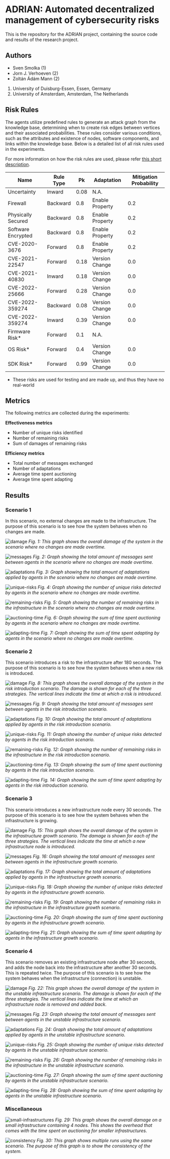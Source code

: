# ADRIAN: Automated decentralized management of cybersecurity risks

This is the repository for the ADRIAN project, containing the source code and results of the research project.

## Authors

- Sven Smolka (1)
- Jorn J. Verhoeven (2)
- Zoltán  Ádám Mann (2)

1. University of Duisburg-Essen, Essen, Germany
2. University of Amsterdam, Amsterdam, The Netherlands


## Risk Rules

The agents utilize predefined rules to generate an attack graph from the knowledge base, determining when to create risk edges between vertices and their associated probabilities. These rules consider various conditions, such as the attributes and existence of nodes, software components, and links within the knowledge base. Below is a detailed list of all risk rules used in the experiments.

For more information on how the risk rules are used, please refer [this short description](/risk-rules.pdf).

| Name | Rule Type | Pk | Adaptation | Mitigation Probability
| ---- | --------- | ---- | ---- | --- |
| Uncertainty | Inward | 0.08 | N.A. |
| Firewall | Backward | 0.8 | Enable Property | 0.2
| Physically Secured | Backward | 0.8 | Enable Property | 0.2
| Software Encrypted | Backward | 0.8 | Enable Property | 0.2
| CVE-2020-3676 | Forward | 0.8 | Enable Property | 0.2
| CVE-2021-22547 | Forward | 0.18 | Version Change | 0.0
| CVE-2021-40830 | Inward | 0.18 | Version Change | 0.0
| CVE-2022-25666 | Forward | 0.28 | Version Change | 0.0
| CVE-2022-359274 | Backward | 0.08 | Version Change | 0.0
| CVE-2022-359274 | Inward | 0.39 | Version Change | 0.0
| Firmware Risk* | Forward | 0.1 | N.A. |
| OS Risk* | Forward | 0.4 | Version Change | 0.0
| SDK Risk* | Forward | 0.99 | Version Change | 0.0

* These risks are used for testing and are made up, and thus they have no real-world

## Metrics

The following metrics are collected during the experiments:

**Effectiveness metrics**
- Number of unique risks identified
- Number of remaining risks
- Sum of damages of remaining risks

**Efficiency metrics**
- Total number of messages exchanged
- Number of adaptations
- Average time spent auctioning
- Average time spent adapting

## Results

### Scenario 1
In this scenario, no external changes are made to the infrastructure. The purpose of this scenario is to see how the system behaves when no changes are made.

![damage](graphs/scenario-1/damage.png)
_Fig. 1: This graph shows the overall damage of the system in the scenario where no changes are made overtime._

![messages](graphs/scenario-1/messages.png)
_Fig. 2: Graph showing the total amount of messages sent between agents in the scenario where no changes are made overtime._

![adaptations](graphs/scenario-1/adaptations.png)
_Fig. 3: Graph showing the total amount of adaptations applied by agents in the scenario where no changes are made overtime._

![unique-risks](graphs/scenario-1/unique-risks.png)
_Fig. 4: Graph showing the number of unique risks detected by agents in the scenario where no changes are made overtime._

![remaining-risks](graphs/scenario-1/remaining-risks.png)
_Fig. 5: Graph showing the number of remaining risks in the infrastructure in the scenario where no changes are made overtime._

![auctioning-time](graphs/scenario-1/auctioning-time.png)
_Fig. 6: Graph showing the sum of time spent auctioning by agents in the scenario where no changes are made overtime._

![adapting-time](graphs/scenario-1/adapting-time.png)
_Fig. 7: Graph showing the sum of time spent adapting by agents in the scenario where no changes are made overtime._

### Scenario 2
This scenario introduces a risk to the infrastructure after 180 seconds. The purpose of this scenario is to see how the system behaves when a new risk is introduced.

![damage](graphs/scenario-2/damage.png)
_Fig. 8: This graph shows the overall damage of the system in the risk introduction scenario. The damage is shown for each of the three strategies. The vertical lines indicate the time at which a risk is introduced._

![messages](graphs/scenario-2/messages.png)
_Fig. 9: Graph showing the total amount of messages sent between agents in the risk introduction scenario._

![adaptations](graphs/scenario-2/adaptations.png)
_Fig. 10: Graph showing the total amount of adaptations applied by agents in the risk introduction scenario._

![unique-risks](graphs/scenario-2/unique-risks.png)
_Fig. 11: Graph showing the number of unique risks detected by agents in the risk introduction scenario._

![remaining-risks](graphs/scenario-2/remaining-risks.png)
_Fig. 12: Graph showing the number of remaining risks in the infrastructure in the risk introduction scenario._

![auctioning-time](graphs/scenario-2/auctioning-time.png)
_Fig. 13: Graph showing the sum of time spent auctioning by agents in the risk introduction scenario._

![adapting-time](graphs/scenario-2/adapting-time.png)
_Fig. 14: Graph showing the sum of time spent adapting by agents in the risk introduction scenario._

### Scenario 3
This scenario introduces a new infrastructure node every 30 seconds. The purpose of this scenario is to see how the system behaves when the infrastructure is growing.

![damage](graphs/scenario-3/damage.png)
_Fig. 15: This graph shows the overall damage of the system in the infrastructure growth scenario. The damage is shown for each of the three strategies. The vertical lines indicate the time at which a new infrastructure node is introduced._

![messages](graphs/scenario-3/messages.png)
_Fig. 16: Graph showing the total amount of messages sent between agents in the infrastructure growth scenario._

![adaptations](graphs/scenario-3/adaptations.png)
_Fig. 17: Graph showing the total amount of adaptations applied by agents in the infrastructure growth scenario._

![unique-risks](graphs/scenario-3/unique-risks.png)
_Fig. 18: Graph showing the number of unique risks detected by agents in the infrastructure growth scenario._

![remaining-risks](graphs/scenario-3/remaining-risks.png)
_Fig. 19: Graph showing the number of remaining risks in the infrastructure in the infrastructure growth scenario._

![auctioning-time](graphs/scenario-3/auctioning-time.png)
_Fig. 20: Graph showing the sum of time spent auctioning by agents in the infrastructure growth scenario._

![adapting-time](graphs/scenario-3/adapting-time.png)
_Fig. 21: Graph showing the sum of time spent adapting by agents in the infrastructure growth scenario._

### Scenario 4
This scenario removes an existing infrastructure node after 30 seconds, and adds the node back into the infrastructure after another 30 seconds. This is repeated twice. The purpose of this scenario is to see how the system behaves when the infrastructure (connection) is unstable.

![damage](graphs/scenario-4/damage.png)
_Fig. 22: This graph shows the overall damage of the system in the unstable infrastructure scenario. The damage is shown for each of the three strategies. The vertical lines indicate the time at which an infrastructure node is removed and added back._

![messages](graphs/scenario-4/messages.png)
_Fig. 23: Graph showing the total amount of messages sent between agents in the unstable infrastructure scenario._

![adaptations](graphs/scenario-4/adaptations.png)
_Fig. 24: Graph showing the total amount of adaptations applied by agents in the unstable infrastructure scenario._

![unique-risks](graphs/scenario-4/unique-risks.png)
_Fig. 25: Graph showing the number of unique risks detected by agents in the unstable infrastructure scenario._

![remaining-risks](graphs/scenario-4/remaining-risks.png)
_Fig. 26: Graph showing the number of remaining risks in the infrastructure in the unstable infrastructure scenario._

![auctioning-time](graphs/scenario-4/auctioning-time.png)
_Fig. 27: Graph showing the sum of time spent auctioning by agents in the unstable infrastructure scenario._

![adapting-time](graphs/scenario-4/adapting-time.png)
_Fig. 28: Graph showing the sum of time spent adapting by agents in the unstable infrastructure scenario._

### Miscellaneous
![small-infrastructures](graphs/small-infra.png)
_Fig. 29: This graph shows the overall damage on a small infrastructure containing 4 nodes. This shows the overhead that comes with the time spent on auctioning for smaller infrastructures._

![consistency](graphs/consistency.png)
_Fig. 30: This graph shows multiple runs using the same scenario. The purpose of this graph is to show the consistency of the system._
